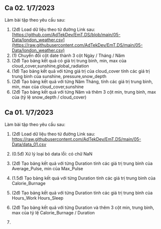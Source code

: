 ## Ca 02. 1/7/2023
Làm bài tập theo yêu cầu sau:

1. (2đ) Load dữ liệu theo từ đường Link sau: [https://github.com/AdTekDev/EmT.DS/blob/main/05-Data/london_weather.csv](https://raw.githubusercontent.com/AdTekDev/EmT.DS/main/05-Data/london_weather.csv)
2. (1) Chuyển đổi cột date thành 3 cột Ngày / Tháng / Năm
3. (2đ) Tạo bảng kết quả có giá trị trung bình, min, max của cloud_cover,sunshine,global_radiation
4. (1đ) Tạo bảng kết quả với từng giá trị của cloud_cover tính các giá trị trung bình của sunshine, pressure,snow_depth
5. (2đ) Tạo bảng kết quả với từng Năm Tháng, tính các giá trị trung bình, min, max của cloud_cover,sunshine
6. (2đ) Tạo bảng kết quả với từng Năm và thêm 3 cột min, trung bình, max của (tỷ lệ snow_depth / cloud_cover)



## Ca 01. 1/7/2023

Làm bài tập theo yêu cầu sau:
1. (2đ) Load dữ liệu theo từ đường Link sau: https://raw.githubusercontent.com/AdTekDev/EmT.DS/main/05-Data/data_01.csv
2. (0.5đ) Xử lý loại bỏ data lỗi: có chữ NaN
3. (2đ) Tạo bảng kết quả với từng Duration tính các giá trị trung bình của Average_Pulse, min của Max_Pulse
4. (1.5đ) Tạo bảng kết quả với từng Duration tính các giá trị trung bình của Calorie_Burnage
5. (2đ) Tạo bảng kết quả với từng Duration tính các giá trị trung bình của Hours_Work Hours_Sleep
6. (2đ) Tạo bảng kết quả với từng Duration và thêm 3 cột min, trung bình, max của tỷ lệ  Calorie_Burnage / Duration

7. 
